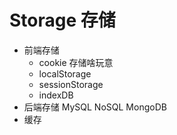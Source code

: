 # Storage 存储
  - 前端存储
    - cookie
    存储啥玩意
    - localStorage
    - sessionStorage
    - indexDB
  - 后端存储
    MySQL NoSQL MongoDB
  - 缓存